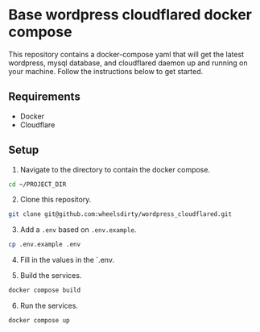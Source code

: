 # Base wordpress cloudflared docker compose

This repository contains a docker-compose yaml that will get the latest wordpress, mysql database, and cloudflared daemon up and running on your machine. Follow the instructions below to get started.

## Requirements

- Docker
- Cloudflare

## Setup

1. Navigate to the directory to contain the docker compose.

```bash
cd ~/PROJECT_DIR
```

2. Clone this repository.

```bash
git clone git@github.com:wheelsdirty/wordpress_cloudflared.git
```

3. Add a `.env` based on `.env.example`.

```bash
cp .env.example .env
```

4. Fill in the values in the `.env.

5. Build the services.

```bash
docker compose build
```

6. Run the services.

```bash
docker compose up
```

